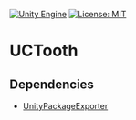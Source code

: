 [![Unity Engine](https://img.shields.io/badge/unity-2021.1.1f1-black.svg?style=flat&logo=unity&cacheSeconds=2592000)](https://unity3d.com/get-unity/download/archive)
[![License: MIT](https://img.shields.io/badge/License-MIT-green.svg)](https://opensource.org/licenses/MIT)

# UCTooth

## Dependencies

* [UnityPackageExporter](https://github.com/jcs090218/UnityPackageExporter)
